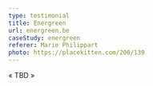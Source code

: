 ```yaml
---
type: testimonial
title: Energreen
url: energreen.be
caseStudy: energreen
referer: Marie Philippart
photo: https://placekitten.com/200/139
---
```


« TBD »
